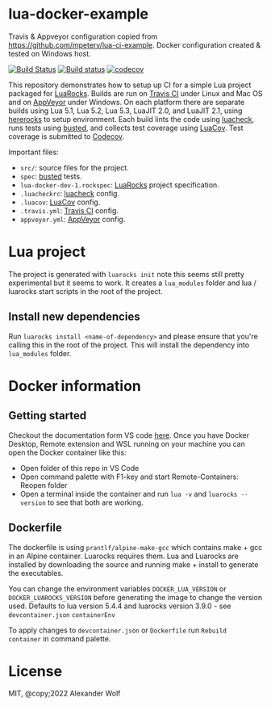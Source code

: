 # lua-docker-example

Travis & Appveyor configuration copied from https://github.com/mpeterv/lua-ci-example. Docker configuration created & tested on Windows host.

[![Build Status](https://travis-ci.org/mpeterv/lua-ci-example.svg?branch=master)](https://travis-ci.org/mpeterv/lua-ci-example)
[![Build status](https://ci.appveyor.com/api/projects/status/1a3rgqpa7jv3f8tp/branch/master?svg=true)](https://ci.appveyor.com/project/mpeterv/lua-ci-example/branch/master)
[![codecov](https://codecov.io/gh/mpeterv/lua-ci-example/branch/master/graph/badge.svg)](https://codecov.io/gh/mpeterv/lua-ci-example)

This repository demonstrates how to setup up CI for a simple Lua project packaged for [LuaRocks](https://luarocks.org/). Builds are run on [Travis CI](https://travis-ci.org/) under Linux and Mac OS and on [AppVeyor](https://www.appveyor.com/) under Windows. On each platform there are separate builds using Lua 5.1, Lua 5.2, Lua 5.3, LuaJIT 2.0, and LuaJIT 2.1, using [hererocks](https://github.com/mpeterv/hererocks) to setup environment. Each build lints the code using [luacheck](https://github.com/mpeterv/luacheck), runs tests using [busted](https://olivinelabs.com/busted/), and collects test coverage using [LuaCov](https://keplerproject.github.io/luacov/). Test coverage is submitted to [Codecov](https://codecov.io).

Important files:

* `src/`: source files for the project.
* `spec`: [busted](https://olivinelabs.com/busted/) tests.
* `lua-docker-dev-1.rockspec`: [LuaRocks](https://luarocks.org/) project specification.
* `.luacheckrc`: [luacheck](https://github.com/mpeterv/luacheck) config.
* `.luacov`: [LuaCov](https://keplerproject.github.io/luacov/) config.
* `.travis.yml`: [Travis CI](https://travis-ci.org/) config.
* `appveyor.yml`: [AppVeyor](https://www.appveyor.com/) config.

# Lua project
The project is generated with `luarocks init` note this seems still pretty experimental but it seems to work.
It creates a `lua_modules` folder and lua / luarocks start scripts in the root of the project.

## Install new dependencies
Run `luarocks install <name-of-dependency>` and please ensure that you're calling this in the root of the project. This will install the dependency into `lua_modules` folder.

# Docker information
## Getting started
Checkout the documentation form VS code [here](https://code.visualstudio.com/docs/remote/remote-overview).
Once you have Docker Desktop, Remote extension and WSL running on your machine you can open the Docker container like this:
- Open folder of this repo in VS Code
- Open command palette with F1-key and start Remote-Containers: Reopen folder
- Open a terminal inside the container and run `lua -v` and `luarocks --version` to see that both are working.

## Dockerfile
The dockerfile is using `prantlf/alpine-make-gcc` which contains make + gcc in an Alpine container. Luarocks requires them.
Lua and Luarocks are installed by downloading the source and running make + install to generate the executables.

You can change the environment variables `DOCKER_LUA_VERSION` or `DOCKER_LUAROCKS_VERSION` before generating the image to change the version used. Defaults to lua version 5.4.4 and luarocks version 3.9.0 - see `devcontainer.json` `containerEnv`

To apply changes to `devcontainer.json` or `Dockerfile` run `Rebuild container` in command palette.

# License
MIT, @copy;2022 Alexander Wolf